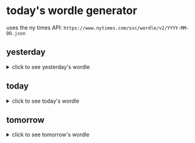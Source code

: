 # today's wordle generator

uses the ny times API: `https://www.nytimes.com/svc/wordle/v2/YYYY-MM-DD.json`

## yesterday

<details>
    <summary>click to see yesterday's wordle</summary>

    piece

</details>

## today

<details>
    <summary>click to see today's wordle</summary>

    ladle

</details>

## tomorrow

<details>
    <summary>click to see tomorrow's wordle</summary>

    stamp

</details>
